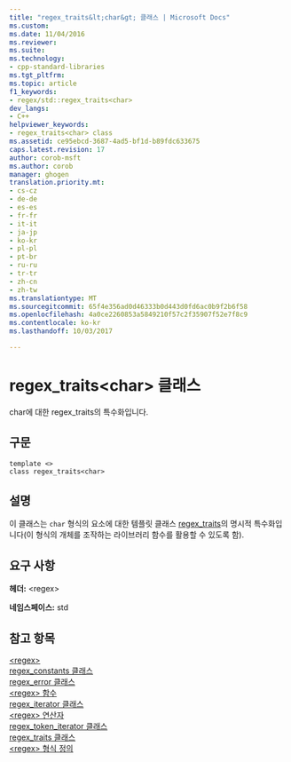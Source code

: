 ```yaml
---
title: "regex_traits&lt;char&gt; 클래스 | Microsoft Docs"
ms.custom: 
ms.date: 11/04/2016
ms.reviewer: 
ms.suite: 
ms.technology:
- cpp-standard-libraries
ms.tgt_pltfrm: 
ms.topic: article
f1_keywords:
- regex/std::regex_traits<char>
dev_langs:
- C++
helpviewer_keywords:
- regex_traits<char> class
ms.assetid: ce95ebcd-3687-4ad5-bf1d-b89fdc633675
caps.latest.revision: 17
author: corob-msft
ms.author: corob
manager: ghogen
translation.priority.mt:
- cs-cz
- de-de
- es-es
- fr-fr
- it-it
- ja-jp
- ko-kr
- pl-pl
- pt-br
- ru-ru
- tr-tr
- zh-cn
- zh-tw
ms.translationtype: MT
ms.sourcegitcommit: 65f4e356ad0d46333b0d443d0fd6ac0b9f2b6f58
ms.openlocfilehash: 4a0ce2260853a5849210f57c2f35907f52e7f8c9
ms.contentlocale: ko-kr
ms.lasthandoff: 10/03/2017

---
```

# <a name="regextraitsltchargt-class"></a>regex_traits&lt;char&gt; 클래스
char에 대한 regex_traits의 특수화입니다.  
  
## <a name="syntax"></a>구문  
  
```  
template <>  
class regex_traits<char>  
```  
  
## <a name="remarks"></a>설명  
 이 클래스는 `char` 형식의 요소에 대한 템플릿 클래스 [regex_traits](../standard-library/regex-traits-class.md)의 명시적 특수화입니다(이 형식의 개체를 조작하는 라이브러리 함수를 활용할 수 있도록 함).  
  
## <a name="requirements"></a>요구 사항  
 **헤더:** \<regex>  
  
 **네임스페이스:** std  
  
## <a name="see-also"></a>참고 항목  
[\<regex>](../standard-library/regex.md)  
[regex_constants 클래스](../standard-library/regex-constants-class.md)  
[regex_error 클래스](../standard-library/regex-error-class.md)  
[\<regex> 함수](../standard-library/regex-functions.md)  
[regex_iterator 클래스](../standard-library/regex-iterator-class.md)  
[\<regex> 연산자](../standard-library/regex-operators.md)  
[regex_token_iterator 클래스](../standard-library/regex-token-iterator-class.md)  
[regex_traits 클래스](../standard-library/regex-traits-class.md)  
[\<regex> 형식 정의](../standard-library/regex-typedefs.md)  

